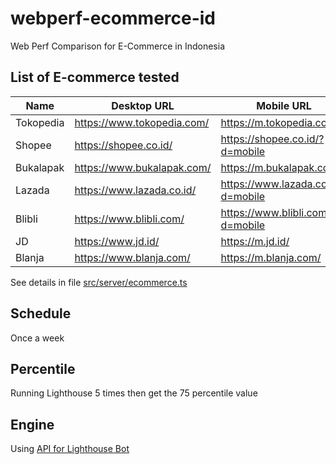 # webperf-ecommerce-id

Web Perf Comparison for E-Commerce in Indonesia

## List of E-commerce tested

| Name       | Desktop URL                 | Mobile URL                           |
|------------|-----------------------------|--------------------------------------|
|Tokopedia   |  https://www.tokopedia.com/ |  https://m.tokopedia.com/            |
|Shopee      |  https://shopee.co.id/      |  https://shopee.co.id/?d=mobile      |
|Bukalapak   |  https://www.bukalapak.com/ |  https://m.bukalapak.com/            |
|Lazada      |  https://www.lazada.co.id/  |  https://www.lazada.co.id/?d=mobile  |
|Blibli      |  https://www.blibli.com/    |  https://www.blibli.com/?d=mobile    |
|JD          |  https://www.jd.id/         |  https://m.jd.id/                    |
|Blanja      |  https://www.blanja.com/    |  https://m.blanja.com/               |

See details in file [src/server/ecommerce.ts](https://github.com/mazipan/webperf-ecommerce-id/blob/master/src/server/ecommerce.ts)

## Schedule

Once a week

## Percentile

Running Lighthouse 5 times then get the 75 percentile value

## Engine

Using [API for Lighthouse Bot](https://github.com/GoogleChromeLabs/lighthousebot#ci-backend-builder)
